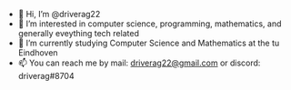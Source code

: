 - 👋 Hi, I’m @driverag22
- 👀 I’m interested in computer science, programming, mathematics, and generally eveything tech related
- 🌱 I’m currently studying Computer Science and Mathematics at the tu Eindhoven
- 📫 You can reach me by mail: driverag22@gmail.com or discord: driverag#8704

<!---
driverag22/driverag22 is a ✨ special ✨ repository because its `README.md` (this file) appears on your GitHub profile.
You can click the Preview link to take a look at your changes.
--->
